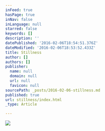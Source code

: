```yaml
---
inFeed: true
hasPage: true
inNav: false
inLanguage: null
starred: false
keywords: []
description: ''
datePublished: '2016-02-06T18:54:51.376Z'
dateModified: '2016-02-06T18:53:52.433Z'
title: Stillness
author: []
authors: []
publisher:
  name: null
  domain: null
  url: null
  favicon: null
sourcePath: _posts/2016-02-06-stillness.md
published: true
url: stillness/index.html
_type: Article

---
```

![](https://the-grid-user-content.s3-us-west-2.amazonaws.com/df3f69fa-da39-4dcd-9d1d-0cde20983595.png)